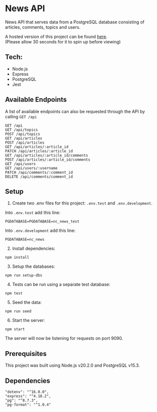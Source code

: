 # News API

News API that serves data from a PostgreSQL database consisting of articles, comments, topics and users.  
  
A hosted version of this project can be found [here](https://news-api-qn5t.onrender.com/).  
(Please allow 30 seconds for it to spin up before viewing)  
  
## Tech:  
* Node.js
* Express
* PostgreSQL
* Jest  
  
## Available Endpoints  
  
A list of available endpoints can also be requested through the API by calling `GET /api`  
```
GET /api
GET /api/topics
POST /api/topics
GET /api/articles
POST /api/articles
GET /api/articles/:article_id
PATCH /api/articles/:article_id
GET /api/articles/:article_id/comments
POST /api/articles/:article_id/comments
GET /api/users
GET /api/users/:username
PATCH /api/comments/:comment_id
DELETE /api/comments/comment_id
```  
  
## Setup  
  
1. Create two .env files for this project: `.env.test` and `.env.development`.  
  
Into `.env.test` add this line:  
```
PGDATABASE=PGDATABASE=nc_news_test
```
  
Into `.env.development` add this line:  
```
PGDATABASE=nc_news
```
  
  
2. Install dependencies:  
```
npm install
```
  
  
3. Setup the databases:  
```
npm run setup-dbs
```
  
  
4. Tests can be run using a separate test database:  
```
npm test
```
  
  
5. Seed the data:  
```
npm run seed
```
  
  
6. Start the server:  
```
npm start
```
  
The server will now be listening for requests on port 9090.

## Prerequisites  
  
This project was built using Node.js v20.2.0 and PostgreSQL v15.3.  
  
## Dependencies  
  
```
"dotenv": "^16.0.0",
"express": "^4.18.2",
"pg": "^8.7.3",
"pg-format": "^1.0.4"
```
